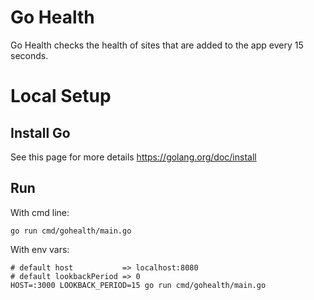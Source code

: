 # Go Health

Go Health checks the health of sites that are added to the app every 15 seconds.

# Local Setup

## Install Go

See this page for more details https://golang.org/doc/install

## Run

With cmd line:

```
go run cmd/gohealth/main.go
```

With env vars:

```
# default host           => localhost:8080
# default lookbackPeriod => 0
HOST=:3000 LOOKBACK_PERIOD=15 go run cmd/gohealth/main.go
```
